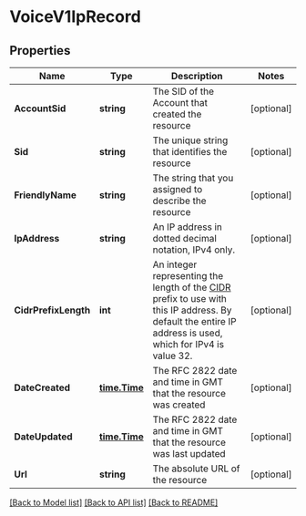 # VoiceV1IpRecord

## Properties

Name | Type | Description | Notes
------------ | ------------- | ------------- | -------------
**AccountSid** | **string** | The SID of the Account that created the resource |[optional] 
**Sid** | **string** | The unique string that identifies the resource |[optional] 
**FriendlyName** | **string** | The string that you assigned to describe the resource |[optional] 
**IpAddress** | **string** | An IP address in dotted decimal notation, IPv4 only. |[optional] 
**CidrPrefixLength** | **int** | An integer representing the length of the [CIDR](https://tools.ietf.org/html/rfc4632) prefix to use with this IP address. By default the entire IP address is used, which for IPv4 is value 32. |[optional] 
**DateCreated** | [**time.Time**](time.Time.md) | The RFC 2822 date and time in GMT that the resource was created |[optional] 
**DateUpdated** | [**time.Time**](time.Time.md) | The RFC 2822 date and time in GMT that the resource was last updated |[optional] 
**Url** | **string** | The absolute URL of the resource |[optional] 

[[Back to Model list]](../README.md#documentation-for-models) [[Back to API list]](../README.md#documentation-for-api-endpoints) [[Back to README]](../README.md)


